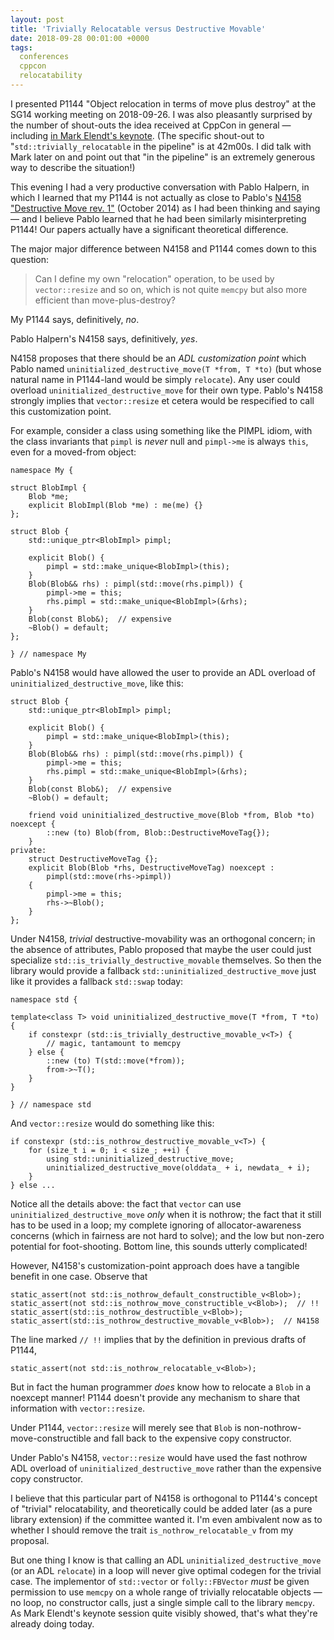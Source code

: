 ```yaml
---
layout: post
title: 'Trivially Relocatable versus Destructive Movable'
date: 2018-09-28 00:01:00 +0000
tags:
  conferences
  cppcon
  relocatability
---
```


I presented P1144 "Object relocation in terms of move plus destroy" at the SG14 working meeting
on 2018-09-26. I was also pleasantly surprised by the number of shout-outs the idea received at
CppCon in general — including [in Mark Elendt's keynote](https://youtu.be/2YXwg0n9e7E?t=37m45s).
(The specific shout-out to "`std::trivially_relocatable` in the pipeline" is at 42m00s.
I did talk with Mark later on and point out that "in the pipeline" is an extremely generous
way to describe the situation!)

This evening I had a very productive conversation with Pablo Halpern, in which I learned that
my P1144 is not actually as close to Pablo's
[N4158 "Destructive Move rev. 1"](http://www.open-std.org/jtc1/sc22/wg21/docs/papers/2014/n4158.pdf) (October 2014)
as I had been thinking and saying — and I believe Pablo learned that he had been similarly
misinterpreting P1144! Our papers actually have a significant theoretical difference.

The major major difference between N4158 and P1144 comes down to this question:

> Can I define my own "relocation" operation, to be used by `vector::resize` and so on,
> which is not quite `memcpy` but also more efficient than move-plus-destroy?

My P1144 says, definitively, _no_.

Pablo Halpern's N4158 says, definitively, _yes_.

N4158 proposes that there should be an _ADL customization point_
which Pablo named `uninitialized_destructive_move(T *from, T *to)` (but whose natural name
in P1144-land would be simply `relocate`). Any user could overload `uninitialized_destructive_move`
for their own type. Pablo's N4158 strongly implies that `vector::resize` et cetera
would be respecified to call this customization point.

For example, consider a class using something like the PIMPL idiom, with the class invariants that
`pimpl` is _never_ null and `pimpl->me` is always `this`, even for a moved-from object:

    namespace My {

    struct BlobImpl {
        Blob *me;
        explicit BlobImpl(Blob *me) : me(me) {}
    };

    struct Blob {
        std::unique_ptr<BlobImpl> pimpl;

        explicit Blob() {
            pimpl = std::make_unique<BlobImpl>(this);
        }
        Blob(Blob&& rhs) : pimpl(std::move(rhs.pimpl)) {
            pimpl->me = this;
            rhs.pimpl = std::make_unique<BlobImpl>(&rhs);
        }
        Blob(const Blob&);  // expensive
        ~Blob() = default;
    };

    } // namespace My

Pablo's N4158 would have allowed the user to provide an ADL overload of
`uninitialized_destructive_move`, like this:

    struct Blob {
        std::unique_ptr<BlobImpl> pimpl;

        explicit Blob() {
            pimpl = std::make_unique<BlobImpl>(this);
        }
        Blob(Blob&& rhs) : pimpl(std::move(rhs.pimpl)) {
            pimpl->me = this;
            rhs.pimpl = std::make_unique<BlobImpl>(&rhs);
        }
        Blob(const Blob&);  // expensive
        ~Blob() = default;

        friend void uninitialized_destructive_move(Blob *from, Blob *to) noexcept {
            ::new (to) Blob(from, Blob::DestructiveMoveTag{});
        }
    private:
        struct DestructiveMoveTag {};
        explicit Blob(Blob *rhs, DestructiveMoveTag) noexcept :
            pimpl(std::move(rhs->pimpl))
        {
            pimpl->me = this;
            rhs->~Blob();
        }
    };

Under N4158, _trivial_ destructive-movability was an orthogonal concern; in the absence of
attributes, Pablo proposed that maybe the user could just specialize
`std::is_trivially_destructive_movable` themselves. So then the library would provide
a fallback `std::uninitialized_destructive_move` just like it provides a fallback `std::swap` today:

    namespace std {

    template<class T> void uninitialized_destructive_move(T *from, T *to) {
        if constexpr (std::is_trivially_destructive_movable_v<T>) {
            // magic, tantamount to memcpy
        } else {
            ::new (to) T(std::move(*from));
            from->~T();
        }
    }

    } // namespace std

And `vector::resize` would do something like this:

    if constexpr (std::is_nothrow_destructive_movable_v<T>) {
        for (size_t i = 0; i < size_; ++i) {
            using std::uninitialized_destructive_move;
            uninitialized_destructive_move(olddata_ + i, newdata_ + i);
        }
    } else ...

Notice all the details above: the fact that `vector` can use
`uninitialized_destructive_move` *only* when it is nothrow; the fact that it still has to
be used in a loop; my complete ignoring of allocator-awareness concerns (which in fairness
are not hard to solve); and the low but non-zero potential for foot-shooting.
Bottom line, this sounds utterly complicated!

However, N4158's customization-point approach does have a tangible benefit in one case.
Observe that

    static_assert(not std::is_nothrow_default_constructible_v<Blob>);
    static_assert(not std::is_nothrow_move_constructible_v<Blob>);  // !!
    static_assert(std::is_nothrow_destructible_v<Blob>);
    static_assert(std::is_nothrow_destructive_movable_v<Blob>);  // N4158

The line marked `// !!` implies that by the definition in previous drafts of P1144,

    static_assert(not std::is_nothrow_relocatable_v<Blob>);

But in fact the human programmer _does_ know how to relocate a `Blob` in a noexcept manner!
P1144 doesn't provide any mechanism to share that information with `vector::resize`.

Under P1144, `vector::resize` will merely see that `Blob` is non-nothrow-move-constructible
and fall back to the expensive copy constructor.

Under Pablo's N4158, `vector::resize` would have used the fast nothrow ADL overload of
`uninitialized_destructive_move` rather than the expensive copy constructor.

I believe that this particular part of N4158 is orthogonal to P1144's concept of "trivial" relocatability,
and theoretically could be added later (as a pure library extension) if the committee wanted it.
I'm even ambivalent now as to whether I should remove the trait `is_nothrow_relocatable_v` from my proposal.

But one thing I know is that calling an ADL `uninitialized_destructive_move` (or an ADL `relocate`)
in a loop will never give optimal codegen for the trivial case.
The implementor of `std::vector` or `folly::FBVector` _must_ be given permission to use `memcpy`
on a whole range of trivially relocatable objects — no loop, no constructor calls, just a single
simple call to the library `memcpy`. As Mark Elendt's keynote session quite visibly showed,
that's what they're already doing today.
